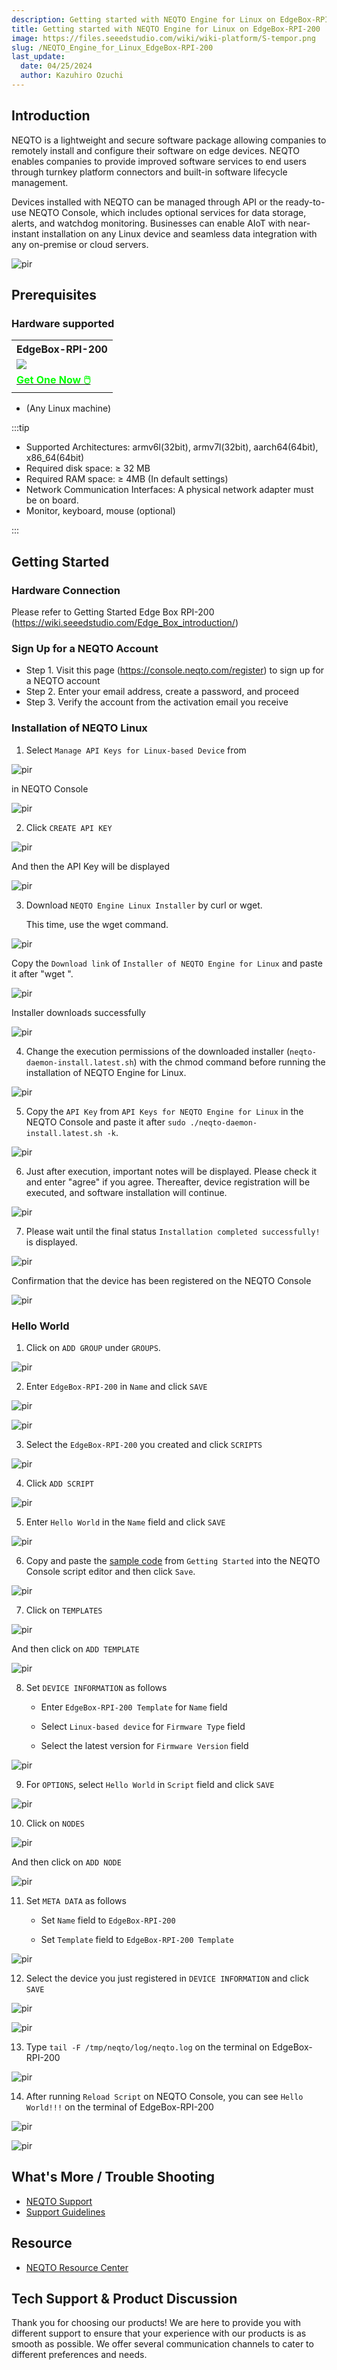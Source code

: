 ```yaml
---
description: Getting started with NEQTO Engine for Linux on EdgeBox-RPI-200
title: Getting started with NEQTO Engine for Linux on EdgeBox-RPI-200
image: https://files.seeedstudio.com/wiki/wiki-platform/S-tempor.png
slug: /NEQTO_Engine_for_Linux_EdgeBox-RPI-200
last_update:
  date: 04/25/2024
  author: Kazuhiro Ozuchi
---
```


## Introduction

NEQTO is a lightweight and secure software package allowing companies to remotely install and configure their software on edge devices. NEQTO enables companies to provide improved software services to end users through turnkey platform connectors and built-in software lifecycle management.

Devices installed with NEQTO can be managed through API or the ready-to-use NEQTO Console, which includes optional services for data storage, alerts, and watchdog monitoring. Businesses can enable AIoT with near-instant installation on any Linux device and seamless data integration with any on-premise or cloud servers.

<p style={{textAlign: 'center'}}><img src="https://files.seeedstudio.com/wiki/wiki-ranger/Contributions/neqto_engine_for_linux_EdgeBox-RPI-200/header-img_2x.png" alt="pir" width={600} height="auto" /></p>

## Prerequisites

### Hardware supported

<div class="table-center">
 <table class="table-nobg">
    <tr class="table-trnobg">
      <th class="table-trnobg">EdgeBox-RPI-200</th>
  </tr>
    <tr class="table-trnobg"></tr>
  <tr class="table-trnobg">
   <td class="table-trnobg"><div style={{textAlign:'center'}}><img src="https://media-cdn.seeedstudio.com/media/catalog/product/cache/bb49d3ec4ee05b6f018e93f896b8a25d/1/-/1-102991599_edgebox-rpi-200-first.jpg" style={{width:300, height:'auto'}}/></div></td>
  </tr>
    <tr class="table-trnobg"></tr>
  <tr class="table-trnobg">
   <td class="table-trnobg"><div class="get_one_now_container" style={{textAlign: 'center'}}><a class="get_one_now_item" href="https://www.seeedstudio.com/EdgeBox-RPI4-A-4G32G-WiFi-p-4971.html" target="_blank">
              <strong><span><font color={'FFFFFF'} size={"4"}> Get One Now 🖱️</font></span></strong>
          </a></div></td>
        </tr>
    </table>
</div>

- (Any Linux machine)

:::tip

- Supported Architectures: armv6l(32bit), armv7l(32bit), aarch64(64bit), x86_64(64bit)
- Required disk space: ≥ 32 MB
- Required RAM space: ≥ 4MB (In default settings)
- Network Communication Interfaces: A physical network adapter must be on board.
- Monitor, keyboard, mouse (optional)

:::

## Getting Started

### Hardware Connection

Please refer to Getting Started Edge Box RPI-200 (https://wiki.seeedstudio.com/Edge_Box_introduction/)

### Sign Up for a NEQTO Account

- Step 1. Visit this page (https://console.neqto.com/register) to sign up for a NEQTO account
- Step 2. Enter your email address, create a password, and proceed
- Step 3. Verify the account from the activation email you receive

### Installation of NEQTO Linux

1. Select `Manage API Keys for Linux-based Device` from

<p style={{textAlign: 'center'}}><img src="https://files.seeedstudio.com/wiki/wiki-ranger/Contributions/neqto_engine_for_linux_EdgeBox-RPI-200/65eee22eccae06004c6d9459.png" alt="pir" width={20} height="auto" /></p>

in NEQTO Console

<p style={{textAlign: 'center'}}><img src="https://files.seeedstudio.com/wiki/wiki-ranger/Contributions/neqto_engine_for_linux_EdgeBox-RPI-200/65effd1accae06004c6d94a0.png" alt="pir" width={600} height="auto" /></p>

2. Click `CREATE API KEY`

<p style={{textAlign: 'center'}}><img src="https://files.seeedstudio.com/wiki/wiki-ranger/Contributions/neqto_engine_for_linux_EdgeBox-RPI-200/65efff89ccae06004c6d94a6.png" alt="pir" width={600} height="auto" /></p>

And then the API Key will be displayed

<p style={{textAlign: 'center'}}><img src="https://files.seeedstudio.com/wiki/wiki-ranger/Contributions/neqto_engine_for_linux_EdgeBox-RPI-200/65efff33ccae06004c6d94a5.png" alt="pir" width={600} height="auto" /></p>

3. Download `NEQTO Engine Linux Installer` by curl or wget.

    This time, use the wget command.

<p style={{textAlign: 'center'}}><img src="https://files.seeedstudio.com/wiki/wiki-ranger/Contributions/neqto_engine_for_linux_EdgeBox-RPI-200/65eeeaa3ccae06004c6d945d.png" alt="pir" width={600} height="auto" /></p>

Copy the `Download link` of `Installer of NEQTO Engine for Linux` and paste it after "wget ".

<p style={{textAlign: 'center'}}><img src="https://files.seeedstudio.com/wiki/wiki-ranger/Contributions/neqto_engine_for_linux_EdgeBox-RPI-200/660be384ccae06004c6d972d.png" alt="pir" width={600} height="auto" /></p>

Installer downloads successfully

<p style={{textAlign: 'center'}}><img src="https://files.seeedstudio.com/wiki/wiki-ranger/Contributions/neqto_engine_for_linux_EdgeBox-RPI-200/660be2f5ccae06004c6d9725.png" alt="pir" width={600} height="auto" /></p>

4. Change the execution permissions of the downloaded installer (`neqto-daemon-install.latest.sh`) with the chmod command before running the installation of NEQTO Engine for Linux.

<p style={{textAlign: 'center'}}><img src="https://files.seeedstudio.com/wiki/wiki-ranger/Contributions/neqto_engine_for_linux_EdgeBox-RPI-200/660be308ccae06004c6d9726.png" alt="pir" width={600} height="auto" /></p>

<!--<div style="page-break-before:always"></div>-->

5. Copy the `API Key` from `API Keys for NEQTO Engine for Linux` in the NEQTO Console and paste it after `sudo ./neqto-daemon-install.latest.sh -k`.

<p style={{textAlign: 'center'}}><img src="https://files.seeedstudio.com/wiki/wiki-ranger/Contributions/neqto_engine_for_linux_EdgeBox-RPI-200/660be313ccae06004c6d9727.png" alt="pir" width={600} height="auto" /></p>

6. Just after execution, important notes will be displayed. Please check it and enter "agree" if you agree. Thereafter, device registration will be executed, and software installation will continue.

<p style={{textAlign: 'center'}}><img src="https://files.seeedstudio.com/wiki/wiki-ranger/Contributions/neqto_engine_for_linux_EdgeBox-RPI-200/660be31dccae06004c6d9728.png" alt="pir" width={600} height="auto" /></p>

<!--<div style="page-break-before:always"></div>-->

7. Please wait until the final status `Installation completed successfully!` is displayed.

<p style={{textAlign: 'center'}}><img src="https://files.seeedstudio.com/wiki/wiki-ranger/Contributions/neqto_engine_for_linux_EdgeBox-RPI-200/660be329ccae06004c6d9729.png" alt="pir" width={600} height="auto" /></p>

Confirmation that the device has been registered on the NEQTO Console

<p style={{textAlign: 'center'}}><img src="https://files.seeedstudio.com/wiki/wiki-ranger/Contributions/neqto_engine_for_linux_EdgeBox-RPI-200/660bc577ccae06004c6d9713.png" alt="pir" width={600} height="auto" /></p>

<!--<div style="page-break-before:always"></div>-->

### Hello World

1. Click on `ADD GROUP` under `GROUPS`.

<p style={{textAlign: 'center'}}><img src="https://files.seeedstudio.com/wiki/wiki-ranger/Contributions/neqto_engine_for_linux_EdgeBox-RPI-200/660a9ee5ccae06004c6d96bf.png" alt="pir" width={600} height="auto" /></p>

2. Enter `EdgeBox-RPI-200` in `Name` and click `SAVE`

<p style={{textAlign: 'center'}}><img src="https://files.seeedstudio.com/wiki/wiki-ranger/Contributions/neqto_engine_for_linux_EdgeBox-RPI-200/660a9f21ccae06004c6d96c1.png" alt="pir" width={600} height="auto" /></p>

<p style={{textAlign: 'center'}}><img src="https://files.seeedstudio.com/wiki/wiki-ranger/Contributions/neqto_engine_for_linux_EdgeBox-RPI-200/660a9fa0ccae06004c6d96c2.png" alt="pir" width={600} height="auto" /></p>

<!--<div style="page-break-before:always"></div>-->

3. Select the `EdgeBox-RPI-200` you created and click `SCRIPTS`

<p style={{textAlign: 'center'}}><img src="https://files.seeedstudio.com/wiki/wiki-ranger/Contributions/neqto_engine_for_linux_EdgeBox-RPI-200/660bc9b3ccae06004c6d9714.png" alt="pir" width={600} height="auto" /></p>

4. Click `ADD SCRIPT`

<p style={{textAlign: 'center'}}><img src="https://files.seeedstudio.com/wiki/wiki-ranger/Contributions/neqto_engine_for_linux_EdgeBox-RPI-200/660bd119ccae06004c6d9715.png" alt="pir" width={600} height="auto" /></p>

5. Enter `Hello World` in the `Name` field and click `SAVE`

<p style={{textAlign: 'center'}}><img src="https://files.seeedstudio.com/wiki/wiki-ranger/Contributions/neqto_engine_for_linux_EdgeBox-RPI-200/660bd134ccae06004c6d9716.png" alt="pir" width={600} height="auto" /></p>

6. Copy and paste the [sample code](https://docs.neqto.com/docs/en/getting-started/tutorial-step1#sample-code) from `Getting Started` into the NEQTO Console script editor and then click `Save`.

<p style={{textAlign: 'center'}}><img src="https://files.seeedstudio.com/wiki/wiki-ranger/Contributions/neqto_engine_for_linux_EdgeBox-RPI-200/660bd142ccae06004c6d9717.png" alt="pir" width={600} height="auto" /></p>

<!--<div style="page-break-before:always"></div>-->

7. Click on `TEMPLATES`

<p style={{textAlign: 'center'}}><img src="https://files.seeedstudio.com/wiki/wiki-ranger/Contributions/neqto_engine_for_linux_EdgeBox-RPI-200/660bd156ccae06004c6d9718.png" alt="pir" width={600} height="auto" /></p>

And then click on `ADD TEMPLATE`

<p style={{textAlign: 'center'}}><img src="https://files.seeedstudio.com/wiki/wiki-ranger/Contributions/neqto_engine_for_linux_EdgeBox-RPI-200/660bd166ccae06004c6d9719.png" alt="pir" width={600} height="auto" /></p>

8. Set `DEVICE INFORMATION` as follows

    - Enter `EdgeBox-RPI-200 Template` for `Name` field

    - Select `Linux-based device` for `Firmware Type` field

    - Select the latest version for `Firmware Version` field

<p style={{textAlign: 'center'}}><img src="https://files.seeedstudio.com/wiki/wiki-ranger/Contributions/neqto_engine_for_linux_EdgeBox-RPI-200/660bd177ccae06004c6d971a.png" alt="pir" width={600} height="auto" /></p>

<!--<div style="page-break-before:always"></div>-->

9. For `OPTIONS`, select `Hello World` in `Script` field and click `SAVE`

<p style={{textAlign: 'center'}}><img src="https://files.seeedstudio.com/wiki/wiki-ranger/Contributions/neqto_engine_for_linux_EdgeBox-RPI-200/660bd186ccae06004c6d971b.png" alt="pir" width={600} height="auto" /></p>

10. Click on `NODES`

<p style={{textAlign: 'center'}}><img src="https://files.seeedstudio.com/wiki/wiki-ranger/Contributions/neqto_engine_for_linux_EdgeBox-RPI-200/660bd195ccae06004c6d971c.png" alt="pir" width={600} height="auto" /></p>

And then click on `ADD NODE`

<p style={{textAlign: 'center'}}><img src="https://files.seeedstudio.com/wiki/wiki-ranger/Contributions/neqto_engine_for_linux_EdgeBox-RPI-200/660bd19eccae06004c6d971d.png" alt="pir" width={600} height="auto" /></p>

<!--<div style="page-break-before:always"></div>-->

11. Set `META DATA` as follows

    - Set `Name` field to `EdgeBox-RPI-200`

    - Set `Template` field to `EdgeBox-RPI-200 Template`

<p style={{textAlign: 'center'}}><img src="https://files.seeedstudio.com/wiki/wiki-ranger/Contributions/neqto_engine_for_linux_EdgeBox-RPI-200/660bd1adccae06004c6d971e.png" alt="pir" width={600} height="auto" /></p>

12. Select the device you just registered in `DEVICE INFORMATION` and click `SAVE`

<p style={{textAlign: 'center'}}><img src="https://files.seeedstudio.com/wiki/wiki-ranger/Contributions/neqto_engine_for_linux_EdgeBox-RPI-200/660bd1baccae06004c6d971f.png" alt="pir" width={600} height="auto" /></p>

<p style={{textAlign: 'center'}}><img src="https://files.seeedstudio.com/wiki/wiki-ranger/Contributions/neqto_engine_for_linux_EdgeBox-RPI-200/660bd1c8ccae06004c6d9720.png" alt="pir" width={600} height="auto" /></p>

13. Type `tail -F /tmp/neqto/log/neqto.log` on the terminal on EdgeBox-RPI-200

<p style={{textAlign: 'center'}}><img src="https://files.seeedstudio.com/wiki/wiki-ranger/Contributions/neqto_engine_for_linux_EdgeBox-RPI-200/660be347ccae06004c6d972b.png" alt="pir" width={600} height="auto" /></p>

<!--<div style="page-break-before:always"></div>-->

14. After running `Reload Script` on NEQTO Console, you can see `Hello World!!!` on the terminal of EdgeBox-RPI-200

<p style={{textAlign: 'center'}}><img src="https://files.seeedstudio.com/wiki/wiki-ranger/Contributions/neqto_engine_for_linux_EdgeBox-RPI-200/660bd1eaccae06004c6d9721.png" alt="pir" width={600} height="auto" /></p>

<p style={{textAlign: 'center'}}><img src="https://files.seeedstudio.com/wiki/wiki-ranger/Contributions/neqto_engine_for_linux_EdgeBox-RPI-200/660aad1accae06004c6d96fb.png" alt="pir" width={600} height="auto" /></p>

## What's More / Trouble Shooting

- [NEQTO Support](https://support.neqto.com/hc/en-us)
- [Support Guidelines](https://docs.neqto.com/docs/en/neqto/support-guidelines)

## Resource

- [NEQTO Resource Center](https://docs.neqto.com/docs/en/linux/software/requirements)

## Tech Support & Product Discussion

Thank you for choosing our products! We are here to provide you with different support to ensure that your experience with our products is as smooth as possible. We offer several communication channels to cater to different preferences and needs.

<div class="button_tech_support_container">
<a href="https://forum.seeedstudio.com/" class="button_forum"></a>
<a href="https://www.seeedstudio.com/contacts" class="button_email"></a>
</div>

<div class="button_tech_support_container">
<a href="https://discord.gg/eWkprNDMU7" class="button_discord"></a>
<a href="https://github.com/Seeed-Studio/wiki-documents/discussions/69" class="button_discussion"></a>
</div>
